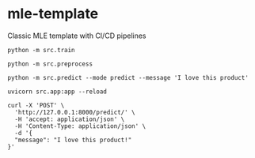 # mle-template
Classic MLE template with CI/CD pipelines

```
python -m src.train
```

```
python -m src.preprocess
```

```
python -m src.predict --mode predict --message 'I love this product'
```

```
uvicorn src.app:app --reload
```

```
curl -X 'POST' \
  'http://127.0.0.1:8000/predict/' \
  -H 'accept: application/json' \
  -H 'Content-Type: application/json' \
  -d '{
  "message": "I love this product!"
}'
```